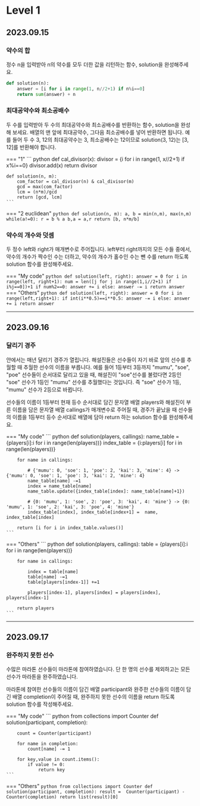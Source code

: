 # Level 1

## 2023.09.15

### 약수의 합
정수 n을 입력받아 n의 약수를 모두 더한 값을 리턴하는 함수, solution을 완성해주세요.
``` python
def solution(n):
    answer = [i for i in range(1, n//2+1) if n%i==0]
    return sum(answer) + n
```

### 최대공약수와 최소공배수
두 수를 입력받아 두 수의 최대공약수와 최소공배수를 반환하는 함수, solution을 완성해 보세요. 배열의 맨 앞에 최대공약수, 그다음 최소공배수를 넣어 반환하면 됩니다. 예를 들어 두 수 3, 12의 최대공약수는 3, 최소공배수는 12이므로 solution(3, 12)는 [3, 12]를 반환해야 합니다.

=== "1"
    ``` python
    def cal_divisor(x):
        divisor = {i for i in range(1, x//2+1) if x%i==0}
        divisor.add(x)
        return divisor

    def solution(n, m):
        com_factor = cal_divisor(n) & cal_divisor(m)
        gcd = max(com_factor)
        lcm = (n*m)/gcd
        return [gcd, lcm]
    ```
=== "2 euclidean"
    ``` python
    def solution(n, m):
        a, b = min(n,m), max(n,m)
        while(a!=0):
            r = b % a
            b,a = a,r
        return [b, n*m/b]
    ```

### 약수의 개수와 덧셈
두 정수 left와 right가 매개변수로 주어집니다. left부터 right까지의 모든 수들 중에서, 약수의 개수가 짝수인 수는 더하고, 약수의 개수가 홀수인 수는 뺀 수를 return 하도록 solution 함수를 완성해주세요.

=== "My code"
    ``` python
    def solution(left, right):
        answer = 0
        for i in range(left, right+1):
            num = len([j for j in range(1,i//2+1) if i%j==0])+1
            if num%2==0:
                answer += i
            else:
                answer -= i
        return answer
    ```
=== "Others"
    ``` python
    def solution(left, right):
        answer = 0
        for i in range(left,right+1):
            if int(i**0.5)==i**0.5:
                answer -= i
            else:
                answer += i
        return answer
    ```

---
## 2023.09.16
### 달리기 경주
얀에서는 매년 달리기 경주가 열립니다. 해설진들은 선수들이 자기 바로 앞의 선수를 추월할 때 추월한 선수의 이름을 부릅니다. 예를 들어 1등부터 3등까지 "mumu", "soe", "poe" 선수들이 순서대로 달리고 있을 때, 해설진이 "soe"선수를 불렀다면 2등인 "soe" 선수가 1등인 "mumu" 선수를 추월했다는 것입니다. 즉 "soe" 선수가 1등, "mumu" 선수가 2등으로 바뀝니다.

선수들의 이름이 1등부터 현재 등수 순서대로 담긴 문자열 배열 players와 해설진이 부른 이름을 담은 문자열 배열 callings가 매개변수로 주어질 때, 경주가 끝났을 때 선수들의 이름을 1등부터 등수 순서대로 배열에 담아 return 하는 solution 함수를 완성해주세요.

=== "My code"
    ``` python
    def solution(players, callings):
        name_table = {players[i]:i for i in range(len(players))}
        index_table = {i:players[i] for i in range(len(players))}
        
        for name in callings:
            
            # {'mumu': 0, 'soe': 1, 'poe': 2, 'kai': 3, 'mine': 4} -> {'mumu': 0, 'soe': 1, 'poe': 3, 'kai': 2, 'mine': 4}
            name_table[name] -=1
            index = name_table[name]
            name_table.update({index_table[index]: name_table[name]+1})
            
            # {0: 'mumu', 1: 'soe', 2: 'poe', 3: 'kai', 4: 'mine'} -> {0: 'mumu', 1: 'soe', 2: 'kai', 3: 'poe', 4: 'mine'}
            index_table[index], index_table[index+1] =  name, index_table[index]

        return [i for i in index_table.values()]
    ```
=== "Others"
    ``` python
    def solution(players, callings):
        table = {players[i]:i for i in range(len(players))}
        
        for name in callings:
            
            index = table[name]
            table[name] -=1
            table[players[index-1]] +=1
            
            players[index-1], players[index] = players[index], players[index-1]

        return players
    ```
---
## 2023.09.17
### 완주하지 못한 선수
수많은 마라톤 선수들이 마라톤에 참여하였습니다. 단 한 명의 선수를 제외하고는 모든 선수가 마라톤을 완주하였습니다.

마라톤에 참여한 선수들의 이름이 담긴 배열 participant와 완주한 선수들의 이름이 담긴 배열 completion이 주어질 때, 완주하지 못한 선수의 이름을 return 하도록 solution 함수를 작성해주세요.

=== "My code"
    ``` python
    from collections import Counter
    def solution(participant, completion):
        
        count = Counter(participant)
        
        for name in completion:
            count[name] -= 1
        
        for key,value in count.items():
            if value != 0:
                return key
    ```
=== "Others"
    ``` python
    from collections import Counter
    def solution(participant, completion):
        result =  Counter(participant) - Counter(completion)
        return list(result)[0]
    ```
